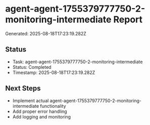# agent-agent-1755379777750-2-monitoring-intermediate Report

Generated: 2025-08-18T17:23:19.282Z

## Status
- Task: agent-agent-1755379777750-2-monitoring-intermediate
- Status: Completed
- Timestamp: 2025-08-18T17:23:19.282Z

## Next Steps
- Implement actual agent-agent-1755379777750-2-monitoring-intermediate functionality
- Add proper error handling
- Add logging and monitoring

